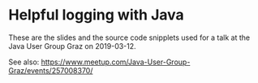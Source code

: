 # Helpful logging with Java

These are the slides and the source code snipplets used for a talk at
the Java User Group Graz on 2019-03-12.

See also: https://www.meetup.com/Java-User-Group-Graz/events/257008370/
